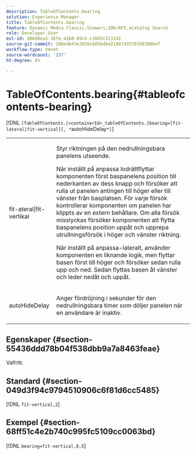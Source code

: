 ```yaml
---
description: TableOfContents.bearing
solution: Experience Manager
title: TableOfContents.bearing
feature: Dynamic Media Classic,Viewers,SDK/API,eCatalog Search
role: Developer,User
exl-id: d8b88ea2-38fe-41b8-89cb-c3603c513142
source-git-commit: 206e4643e3926cb85b4be2189743578f88180be7
workflow-type: tm+mt
source-wordcount: '157'
ht-degree: 0%

---
```


# TableOfContents.bearing{#tableofcontents-bearing}

[!DNL `[TableOfContents.|<containerId>_tableOfContents.]bearing=[fit-lateral|fit-vertical][, *`autoHideDelay`*]`]

<table id="table_5151E6EA076C4AAD8D952A09E1F17C44"> 
 <tbody> 
  <tr> 
   <td> <p> <span class="codeph"> fit-ateral|fit-vertikal</span> </p> </td> 
   <td> <p> Styr riktningen på den nedrullningsbara panelens utseende. </p> <p>När inställt på <span class="codeph"> anpassa lodrätt</span>flyttar komponenten först baspanelens position till nederkanten av dess knapp och försöker att rulla ut panelen antingen till höger eller till vänster från basplatsen. För varje försök kontrollerar komponenten om panelen har klippts av en extern behållare. Om alla försök misslyckas försöker komponenten att flytta baspanelens position uppåt och upprepa utrullningsförsök i höger och vänster riktning. </p> <p>När inställt på <span class="codeph"> anpassa-lateralt</span>, använder komponenten en liknande logik, men flyttar basen först till höger och försöker sedan rulla upp och ned. Sedan flyttas basen åt vänster och leder nedåt och uppåt. </p> </td> 
  </tr> 
  <tr> 
   <td> <p> <span class="codeph"><span class="varname"> autoHideDelay</span></span> </p> </td> 
   <td> <p> Anger fördröjning i sekunder för den nedrullningsbara timer som döljer panelen när en användare är inaktiv. </p> </td> 
  </tr> 
 </tbody> 
</table>

## Egenskaper {#section-55436ddd78b04f538dbb9a7a8463feae}

Valfritt.

## Standard {#section-049d3f94c9794510906c6f81d6cc5485}

[!DNL `fit-vertical,2`]

## Exempel {#section-68ff51c4e2b740c995fc5109cc0063bd}

[!DNL `bearing=fit-vertical,0.5`]
